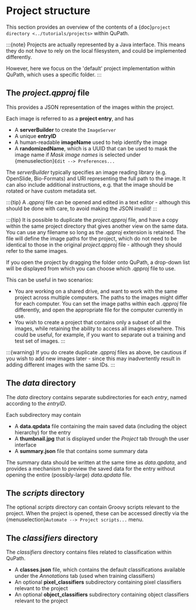 # Project structure

This section provides an overview of the contents of a {doc}`project directory <../tutorials/projects>` within QuPath.

:::{note}
Projects are actually represented by a Java interface.
This means they do not *have* to rely on the local filesystem, and could be implemented differently.

However, here we focus on the 'default' project implementation within QuPath, which uses a specific folder.
:::

## The *project.qpproj* file

This provides a JSON representation of the images within the project.

Each image is referred to as a **project entry**, and has

- A **serverBuilder** to create the `ImageServer`
- A unique **entryID**
- A human-readable **imageName** used to help identify the image
- A **randomizedName**, which is a UUID that can be used to mask the image name if *Mask image names* is selected under {menuselection}`Edit --> Preferences...`

The *serverBuilder* typically specifies an image reading library (e.g. OpenSlide, Bio-Formats) and URI representing the full path to the image.
It can also include additional instructions, e.g. that the image should be rotated or have custom metadata set.

:::{tip}
A *.qpproj* file can be opened and edited in a text editor - although this should be done with care, to avoid making the JSON invalid!
:::

:::{tip}
It is possible to duplicate the *project.qpproj* file, and have a copy within the same project directory that gives another view on the same data.
You can use any filename so long as the *.qpproj* extension is retained.
The file will define the image paths for the project, which do not need to be identical to those in the original *project.qpproj* file - although they should refer to the same images.

If you open the project by dragging the folder onto QuPath, a drop-down list will be displayed from which you can choose which *.qpproj* file to use.

This can be useful in two scenarios:

- You are working on a shared drive, and want to work with the same project across multiple computers. The paths to the images might differ for each computer. You can set the image paths within each *.qpproj* file differently, and open the appropriate file for the computer currently in use.
- You wish to create a project that contains only a subset of all the images, while retaining the ability to access all images elsewhere. This could be useful, for example, if you want to separate out a training and test set of images.
:::

:::{warning}
If you do create duplicate *.qpproj* files as above, be cautious if you wish to add new images later - since this may inadvertently result in adding different images with the same IDs.
:::

## The *data* directory

The *data* directory contains separate subdirectories for each *entry*, named according to the *entryID*.

Each subdirectory may contain

- A **data.qpdata** file containing the main saved data (including the object hierarchy) for the entry
- A **thumbnail.jpg** that is displayed under the *Project* tab through the user interface
- A **summary.json** file that contains some summary data

The summary data should be written at the same time as *data.qpdata*, and provides a mechanism to preview the saved data for the entry without opening the entire (possibly-large) *data.qpdata* file.

## The *scripts* directory

The optional *scripts* directory can contain Groovy scripts relevant to the project.
When the project is opened, these can be accessed directly via the {menuselection}`Automate --> Project scripts...` menu.

## The *classifiers* directory

The *classifiers* directory contains files related to classification within QuPath.

- A **classes.json** file, which contains the default classifications available under the *Annotations* tab (used when training classifiers)
- An optional **pixel_classifiers** subdirectory containing pixel classifiers relevant to the project
- An optional **object_classifiers** subdirectory containing object classifiers relevant to the project
